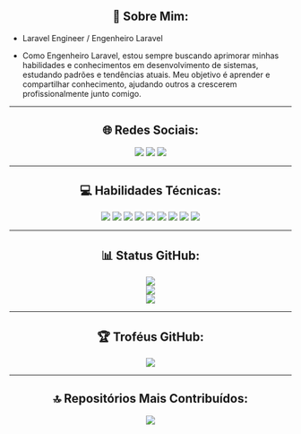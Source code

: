 <h2 align="center">💫 Sobre Mim:</h2>

- Laravel Engineer / Engenheiro Laravel

- Como Engenheiro Laravel, estou sempre buscando aprimorar minhas habilidades e conhecimentos em desenvolvimento de sistemas, estudando padrões e tendências atuais. Meu objetivo é aprender e compartilhar conhecimento, ajudando outros a crescerem profissionalmente junto comigo.

<hr>
<h2 align="center">🌐 Redes Sociais:</h2>

<div align="center">
  <a href="https://t.me/MicaelChaves"><img src="https://img.shields.io/badge/Telegram-%233177B0.svg?&logo=telegram&logoColor=white"></a>
  <a href="https://instagram.com/micaelgpchaves"><img src="https://img.shields.io/badge/Instagram-%23E4405F.svg?logo=Instagram&logoColor=white"></a>
  <a href="https://linkedin.com/in/MicaelChaves"><img src="https://img.shields.io/badge/LinkedIn-%230077B5.svg?logo=linkedin&logoColor=white"></a>
  <!-- <a href="https://codepen.io/MicaelChaves"><img src="https://img.shields.io/badge/Codepen-gray?&logo=codepen&logoColor=white"></a> -->
</div>

<hr>
<h2 align="center">💻 Habilidades Técnicas:</h2>

<div align="center">
  <img src="https://img.shields.io/badge/Laravel-%23FF2D20.svg?style=for-the-badge&logo=laravel&logoColor=white">
  <img src="https://img.shields.io/badge/Livewire-%23ff0077.svg?style=for-the-badge&logo=livewire&logoColor=white">
  <img src="https://img.shields.io/badge/Tailwindcss-%2338B2AC.svg?style=for-the-badge&logo=tailwind-css&logoColor=white">
  <img src="https://img.shields.io/badge/Bootstrap-%23563D7C.svg?style=for-the-badge&logo=bootstrap&logoColor=white">
  <img src="https://img.shields.io/badge/JWT-black?style=for-the-badge&logo=JSON%20web%20tokens">
  <img src="https://img.shields.io/badge/Git-fc6d26?style=for-the-badge&logo=git&logoColor=white">
  <img src="https://img.shields.io/badge/GitHub-black.svg?style=for-the-badge&logo=github&logoColor=white">
  <img src="https://img.shields.io/badge/DigitalOcean-%230167ff.svg?style=for-the-badge&logo=digitalOcean&logoColor=white">
  <img src="https://img.shields.io/badge/Azure-%230072C6.svg?style=for-the-badge&logo=azure-devops&logoColor=white">
  <!-- <img src="https://img.shields.io/badge/Forge-%230072C6.svg?style=for-the-badge&logo=forge&logoColor=white"> -->
</div>

<hr>
<h2 align="center">📊 Status GitHub:</h2>

<div align="center">
  <img src="https://github-readme-stats.vercel.app/api/top-langs/?username=MicaelChaves&theme=midnight-purple&hide_border=true&include_all_commits=true&count_private=true&layout=compact">
</div>

<div align="center">
  <img src="https://github-readme-stats.vercel.app/api?username=MicaelChaves&theme=midnight-purple&hide_border=true&include_all_commits=true&count_private=true">
</div>

<div align="center">
  <img src="https://github-readme-streak-stats.herokuapp.com/?user=MicaelChaves&theme=midnight-purple&hide_border=true">
</div>

<hr>
<h2 align="center">🏆 Troféus GitHub:</h2>

<div align="center">
  <img src="https://github-profile-trophy.vercel.app/?username=MicaelChaves&theme=tokyonight&no-frame=true&no-bg=false&margin-w=4">
</div>

<!-- ### ✍️ Random Dev Quote
![](https://quotes-github-readme.vercel.app/api?type=horizontal&theme=tokyonight) -->

<hr>
<h2 align="center">🔝 Repositórios Mais Contribuídos:</h2>

<div align="center">
  <img src="https://github-contributor-stats.vercel.app/api?username=MicaelChaves&limit=5&theme=tokyonight&combine_all_yearly_contributions=true">
</div>
